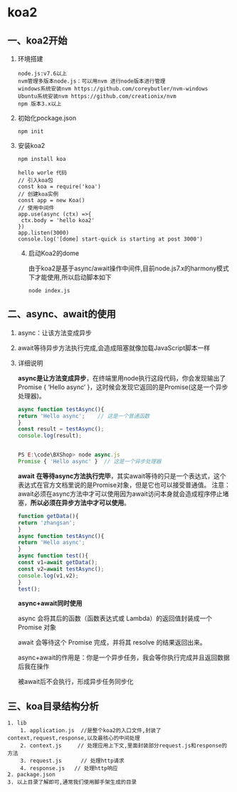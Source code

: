 # koa2

## 一、koa2开始

1. 环境搭建

   ```
   node.js:v7.6以上
   nvm管理多版本node.js：可以用nvm 进行node版本进行管理
   windows系统安装nvm https://github.com/coreybutler/nvm-windows
   Ubuntu系统安装nvm https://github.com/creationix/nvm
   npm 版本3.x以上
   ```

2. 初始化pockage.json

   ```
   npm init 
   ```

3. 安装koa2

   ```
   npm install koa
   
   hello worle 代码
   // 引入koa包
   const koa = require('koa')
   // 创建koa实例
   const app = new Koa() 
   // 使用中间件
   app.use(async (ctx) =>{
   	ctx.body = 'hello koa2'
   })
   app.listen(3000)
   console.log('[dome] start-quick is starting at post 3000')
   ```

   4. 启动Koa2的dome

      由于koa2是基于async/await操作中间件,目前node.js7.x的harmony模式下才能使用,所以启动脚本如下

      ```
      node index.js
      ```

##  二、async、await的使用

1. async：让该方法变成异步

2. await等待异步方法执行完成,会造成阻塞就像加载JavaScript脚本一样

3. 详细说明

   **async是让方法变成异步**，在终端里用node执行这段代码，你会发现输出了Promise { ‘Hello async’ }，这时候会发现它返回的是Promise(这是一个异步处理器)。

   ```javascript
   async function testAsync(){
   return 'Hello async';    // 这是一个普通函数
   }
   const result = testAsync();
   console.log(result);
   
   
   PS E:\code\BXShop> node async.js
   Promise { 'Hello async' }  // 这是一个异步处理器
   ```

   **await** **在等待async方法执行完毕**，其实await等待的只是一个表达式，这个表达式在官方文档里说的是Promise对象，但是它也可以接受普通值。 注意：await必须在async方法中才可以使用因为await访问本身就会造成程序停止堵塞，**所以必须在异步方法中才可以使用**。

   ```javascript
   function getData(){
   return 'zhangsan';
   }
   async function testAsync(){
   return 'Hello async';
   }
   async function test(){
   const v1=await getData();
   const v2=await testAsync();
   console.log(v1,v2);
   }
   test();
   ```

   **async+await同时使用**

   async 会将其后的函数（函数表达式或 Lambda）的返回值封装成一个 Promise 对象

    await 会等待这个 Promise 完成，并将其 resolve 的结果返回出来。

   async+await的作用是：你是一个异步任务，我会等你执行完成并且返回数据后我在操作

   被await后不会执行，形成异步任务同步化

## 三、koa目录结构分析

 	1. lib
      	1. application.js  //是整个koa2的入口文件,封装了context,request,response,以及最核心的中间处理
      	2. context.js     // 处理应用上下文,里面封装部分request.js和response的方法
      	3. request.js      // 处理http请求
      	4. response.js   // 处理http响应
 	2. package.json
 	3. 以上目录了解即可,通常我们使用脚手架生成的目录
